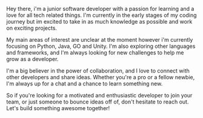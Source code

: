 Hey there, i'm a junior software developer with a passion for learning and a love for all tech related things. I'm currently in the early stages of my coding journey but im excited to take in as much knowledge as possible and work on exciting projects.

My main areas of interest are unclear at the moment however i'm currently focusing on Python, Java, GO and Unity.  I'm also exploring other languages and frameworks, and I'm always looking for new challenges to help me grow as a developer.

I'm a big believer in the power of collaboration, and I love to connect with other developers and share ideas. Whether you're a  pro or a fellow newbie, I'm always up for a chat and a chance to learn something new.

So if you're looking for a motivated and enthusiastic developer to join your team, or just someone to bounce ideas off of, don't hesitate to reach out. Let's build something awesome together!

<!---
Yves-AB/Yves-AB is a ✨ special ✨ repository because its `README.md` (this file) appears on your GitHub profile.
You can click the Preview link to take a look at your changes.
--->
